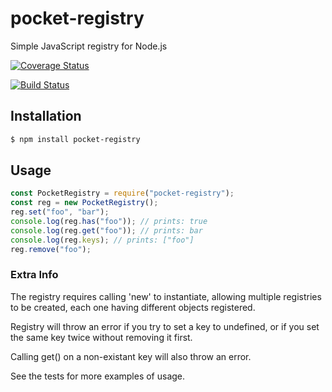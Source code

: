 # pocket-registry
Simple JavaScript registry for Node.js

[![Coverage Status](https://coveralls.io/repos/github/4umfreak/pocket-registry/badge.svg?branch=master)](https://coveralls.io/github/4umfreak/pocket-registry?branch=master)

[![Build Status](https://travis-ci.org/4umfreak/pocket-registry.svg?branch=v1.0.1)](https://travis-ci.org/4umfreak/pocket-registry)


## Installation

```bash
$ npm install pocket-registry
```

## Usage

```javascript
const PocketRegistry = require("pocket-registry");
const reg = new PocketRegistry();
reg.set("foo", "bar");
console.log(reg.has("foo")); // prints: true
console.log(reg.get("foo")); // prints: bar
console.log(reg.keys); // prints: ["foo"]
reg.remove("foo");

```
### Extra Info
The registry requires calling 'new' to instantiate, allowing multiple registries to be created, each one having different objects registered.

Registry will throw an error if you try to set a key to undefined, or if you set the same key twice without removing it first.

Calling get() on a non-existant key will also throw an error.

See the tests for more examples of usage.